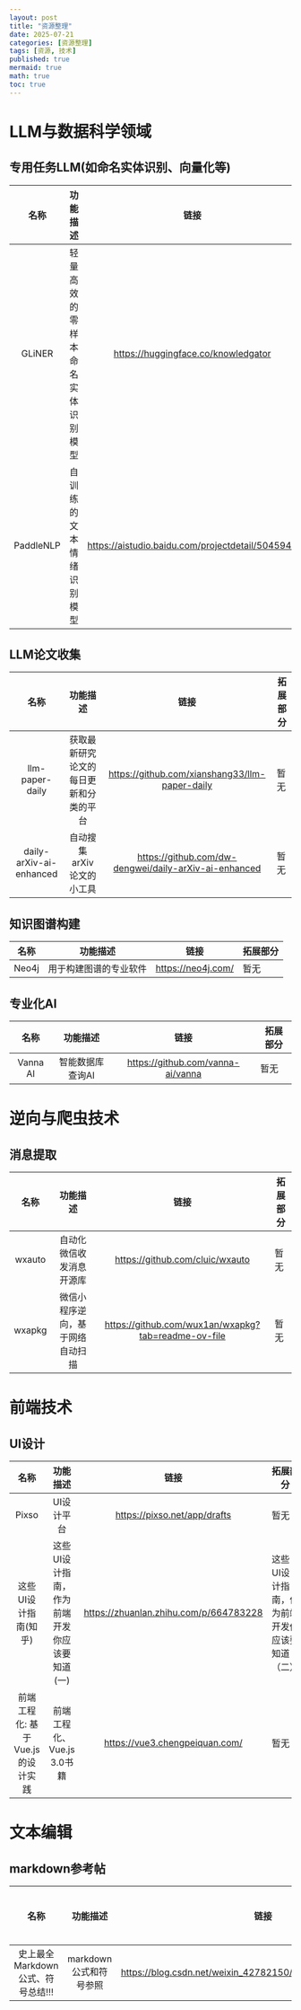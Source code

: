 ```yaml
---
layout: post
title: "资源整理"
date: 2025-07-21
categories: [资源整理]
tags: [资源, 技术]
published: true
mermaid: true
math: true
toc: true
---
```


# LLM与数据科学领域

## 专用任务LLM(如命名实体识别、向量化等)

| 名称       | 功能描述          | 链接             | 拓展部分            |
| :--------------: | :----------------: | :-----------------: | ----------------- |
| GLiNER | 轻量高效的零样本命名实体识别模型 | https://huggingface.co/knowledgator | Gliner-x-large，Gliner Multi |
| PaddleNLP | 自训练的文本情绪识别模型 | https://aistudio.baidu.com/projectdetail/5045942 | 暂无 |

## LLM论文收集

| 名称       | 功能描述          | 链接             | 拓展部分            |
| :--------------: | :----------------: | :-----------------: | ----------------- |
| llm-paper-daily | 获取最新研究论文的每日更新和分类的平台 | https://github.com/xianshang33/llm-paper-daily | 暂无 |
| daily-arXiv-ai-enhanced | 自动搜集arXiv论文的小工具 | https://github.com/dw-dengwei/daily-arXiv-ai-enhanced | 暂无 |

## 知识图谱构建

| 名称       | 功能描述          | 链接             | 拓展部分            |
| :--------------: | :----------------: | :-----------------: | ----------------- |
| Neo4j |  用于构建图谱的专业软件 | https://neo4j.com/ | 暂无 |

## 专业化AI

| 名称       | 功能描述          | 链接             | 拓展部分            |
| :--------------: | :----------------: | :-----------------: | ----------------- |
| Vanna AI |  智能数据库查询AI | https://github.com/vanna-ai/vanna | 暂无 |

# 逆向与爬虫技术

## 消息提取

| 名称       | 功能描述          | 链接             | 拓展部分            |
| :--------------: | :----------------: | :-----------------: | ----------------- |
| wxauto | 自动化微信收发消息开源库 | https://github.com/cluic/wxauto | 暂无 |
| wxapkg | 微信小程序逆向，基于网络自动扫描 | https://github.com/wux1an/wxapkg?tab=readme-ov-file | 暂无 |

# 前端技术

## UI设计

| 名称       | 功能描述          | 链接             | 拓展部分            |
| :--------------: | :----------------: | :-----------------: | ----------------- |
| Pixso |  UI设计平台 | https://pixso.net/app/drafts | 暂无 |
| 这些UI设计指南(知乎) |  这些UI设计指南，作为前端开发你应该要知道(一) | https://zhuanlan.zhihu.com/p/664783228 | 这些UI设计指南，作为前端开发你应该要知道（二） |
| 前端工程化: 基于Vue.js的设计实践 |  前端工程化、Vue.js 3.0书籍 | https://vue3.chengpeiquan.com/ | 暂无 |


# 文本编辑

## markdown参考帖

| 名称       | 功能描述          | 链接             | 拓展部分            |
| :--------------: | :----------------: | :-----------------: | ----------------- |
| 史上最全Markdown公式、符号总结!!! |  markdown公式和符号参照 | https://blog.csdn.net/weixin_42782150/article/details/104878759 | 暂无 |